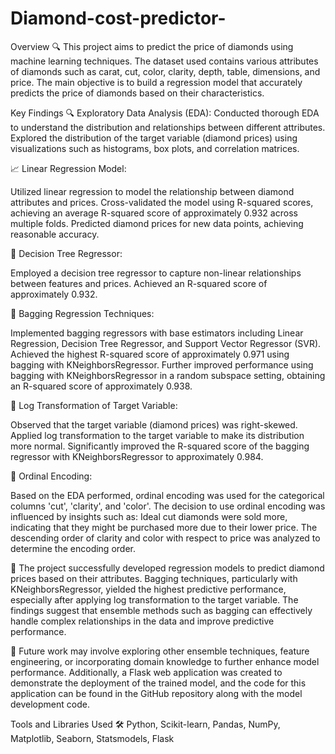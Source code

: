 # Diamond-cost-predictor-

Overview
🔍 This project aims to predict the price of diamonds using machine learning techniques. The dataset used contains various attributes of diamonds such as carat, cut, color, clarity, depth, table, dimensions, and price. The main objective is to build a regression model that accurately predicts the price of diamonds based on their characteristics.

Key Findings
🔍 Exploratory Data Analysis (EDA): Conducted thorough EDA to understand the distribution and relationships between different attributes. Explored the distribution of the target variable (diamond prices) using visualizations such as histograms, box plots, and correlation matrices.

📈 Linear Regression Model:

Utilized linear regression to model the relationship between diamond attributes and prices.
Cross-validated the model using R-squared scores, achieving an average R-squared score of approximately 0.932 across multiple folds.
Predicted diamond prices for new data points, achieving reasonable accuracy.

🌳 Decision Tree Regressor:

Employed a decision tree regressor to capture non-linear relationships between features and prices.
Achieved an R-squared score of approximately 0.932.

👜 Bagging Regression Techniques:

Implemented bagging regressors with base estimators including Linear Regression, Decision Tree Regressor, and Support Vector Regressor (SVR).
Achieved the highest R-squared score of approximately 0.971 using bagging with KNeighborsRegressor.
Further improved performance using bagging with KNeighborsRegressor in a random subspace setting, obtaining an R-squared score of approximately 0.938.

🔄 Log Transformation of Target Variable:

Observed that the target variable (diamond prices) was right-skewed.
Applied log transformation to the target variable to make its distribution more normal.
Significantly improved the R-squared score of the bagging regressor with KNeighborsRegressor to approximately 0.984.

🔢 Ordinal Encoding:

Based on the EDA performed, ordinal encoding was used for the categorical columns 'cut', 'clarity', and 'color'.
The decision to use ordinal encoding was influenced by insights such as:
Ideal cut diamonds were sold more, indicating that they might be purchased more due to their lower price.
The descending order of clarity and color with respect to price was analyzed to determine the encoding order.

🎉 The project successfully developed regression models to predict diamond prices based on their attributes. Bagging techniques, particularly with KNeighborsRegressor, yielded the highest predictive performance, especially after applying log transformation to the target variable. The findings suggest that ensemble methods such as bagging can effectively handle complex relationships in the data and improve predictive performance.

🚀 Future work may involve exploring other ensemble techniques, feature engineering, or incorporating domain knowledge to further enhance model performance. Additionally, a Flask web application was created to demonstrate the deployment of the trained model, and the code for this application can be found in the GitHub repository along with the model development code.

Tools and Libraries Used
🛠️ Python, Scikit-learn, Pandas, NumPy, Matplotlib, Seaborn, Statsmodels, Flask





